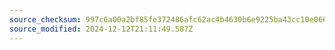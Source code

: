 ```yaml
---
source_checksum: 997c6a00a2bf85fe372486afc62ac4b4630b6e9225ba43cc10e06695c0f8e798
source_modified: 2024-12-12T21:11:49.587Z
---
```


